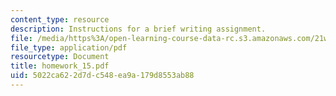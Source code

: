 ```yaml
---
content_type: resource
description: Instructions for a brief writing assignment.
file: /media/https%3A/open-learning-course-data-rc.s3.amazonaws.com/21w-730-2-the-creative-spark-fall-2004/5022ca622d7dc548ea9a179d8553ab88_homework_15.pdf
file_type: application/pdf
resourcetype: Document
title: homework_15.pdf
uid: 5022ca62-2d7d-c548-ea9a-179d8553ab88
---
```

